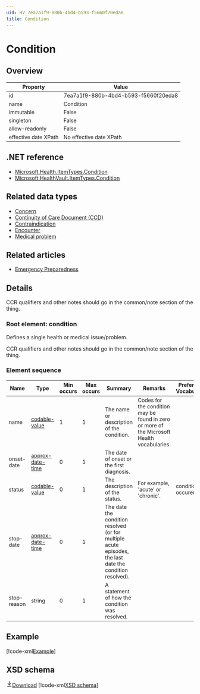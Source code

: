 ```yaml
---
uid: HV_7ea7a1f9-880b-4bd4-b593-f5660f20eda8
title: Condition
---
```


# Condition

## Overview

Property|Value
---|---
id|7ea7a1f9-880b-4bd4-b593-f5660f20eda8
name|Condition
immutable|False
singleton|False
allow-readonly|False
effective date XPath|No effective date XPath

## .NET reference
- [Microsoft.Health.ItemTypes.Condition](https://docs.microsoft.com/dotnet/api/microsoft.health.itemtypes.condition)
- [Microsoft.HealthVault.ItemTypes.Condition](https://docs.microsoft.com/dotnet/api/microsoft.healthvault.itemtypes.condition)

## Related data types

- [Concern](xref:HV_AEA2E8F2-11DD-4A7D-AB43-1D58764EBC19)
- [Continuity of Care Document (CCD)](xref:HV_9c48a2b8-952c-4f5a-935d-f3292326bf54)
- [Contraindication](xref:HV_046d0ad7-6d7f-4bfd-afd4-4192ca2e913d)
- [Encounter](xref:HV_464083cc-13de-4f3e-a189-da8e47d5651b)
- [Medical problem](xref:HV_5E2C027E-3417-4CFC-BD10-5A6F2E91AD23)

## Related articles

- [Emergency Preparedness](http://go.microsoft.com/fwlink/?LinkId=513260)

## Details
CCR qualifiers and other notes should go in the common/note section of the thing.

<a name='condition'></a>

### Root element: condition

Defines a single health or medical issue/problem.

CCR qualifiers and other notes should go in the common/note section of the thing.

### Element sequence

Name|Type|Min occurs|Max occurs|Summary|Remarks|Preferred Vocabulary
---|---|---|---|---|---|---
name|[codable-value](xref:HV_3e730686-781f-4616-aa0d-817bba8eb141#codable-value)|1|1|The name or description of the condition.|Codes for the condition may be found in zero or more of the Microsoft Health vocabularies.|
onset-date|[approx-date-time](xref:HV_File_dates#approx-date-time)|0|1|The date of onset or the first diagnosis.||
status|[codable-value](xref:HV_3e730686-781f-4616-aa0d-817bba8eb141#codable-value)|0|1|The description of the status.|For example, 'acute' or 'chronic'.|condition-occurence
stop-date|[approx-date-time](xref:HV_File_dates#approx-date-time)|0|1|The date the condition resolved (or for multiple acute episodes, the last date the condition resolved).||
stop-reason|string|0|1|A statement of how the condition was resolved.||

## Example
[!code-xml[Example](../sample-xml/7ea7a1f9-880b-4bd4-b593-f5660f20eda8.xml)]

## XSD schema
[![Download](/healthvault/images/download.png)Download](../xsd/condition.xsd)
[!code-xml[XSD schema](../xsd/condition.xsd)]
